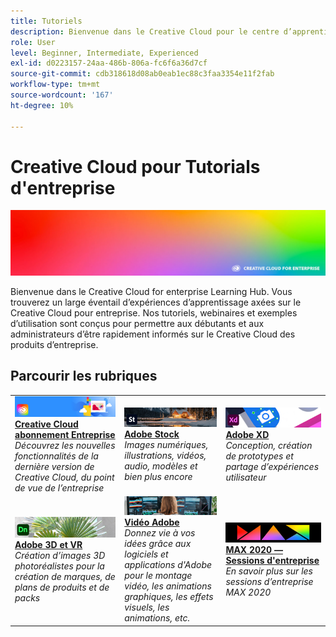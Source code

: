```yaml
---
title: Tutoriels
description: Bienvenue dans le Creative Cloud pour le centre d’apprentissage d’entreprise
role: User
level: Beginner, Intermediate, Experienced
exl-id: d0223157-24aa-486b-806a-fc6f6a36d7cf
source-git-commit: cdb318618d08ab0eab1ec88c3faa3354e11f2fab
workflow-type: tm+mt
source-wordcount: '167'
ht-degree: 10%

---
```


# Creative Cloud pour Tutorials d&#39;entreprise

![Image du héros Creative Cloud](assets/hero_cce.jpg)

Bienvenue dans le Creative Cloud for enterprise Learning Hub. Vous trouverez un large éventail d’expériences d’apprentissage axées sur le Creative Cloud pour entreprise. Nos tutoriels, webinaires et exemples d’utilisation sont conçus pour permettre aux débutants et aux administrateurs d’être rapidement informés sur le Creative Cloud des produits d’entreprise.

## Parcourir les rubriques

<table style="table-layout:fixed">
<tr>
  <td>
    <a href="cce/overview-cce.md">
      <img alt="Creative Cloud abonnement Entreprise" src="assets/CCEbanner.png" />
    </a>
    <div>
   <a href="cce/overview-cce.md"><strong>Creative Cloud abonnement Entreprise</strong></a>
    </div>
    <em>Découvrez les nouvelles fonctionnalités de la dernière version de Creative Cloud, du point de vue de l’entreprise</em>
    <br>
  </td>
  <td>
    <a href="stock/overview-stock.md">
      <img alt="Adobe Stock" src="assets/Stock.jpg" />
    </a>
    <div>
   <a href="stock/overview-stock.md"><strong>Adobe Stock</strong></a>
    </div>
    <em>Images numériques, illustrations, vidéos, audio, modèles et bien plus encore</em>
    <br>
  </td>
  <td>
    <a href="xd/overview-xd.md">
      <img alt="Adobe XD" src="assets/XD.jpg" />
    </a>
    <div>
   <a href="xd/overview-xd.md"><strong>Adobe XD</strong></a>
    </div>
    <em>Conception, création de prototypes et partage d’expériences utilisateur</em>
    <br>
  </td>
</tr>
<tr>
  <td>
   <a href="3di/overview-3di.md">
      <img alt="Adobe 3D et VR" src="assets/Dimenio.jpg" />
    </a>
    <div>
   <a href="3di/overview-3di.md"><strong>Adobe 3D et VR</strong></a>
    </div>
    <em>Création d’images 3D photoréalistes pour la création de marques, de plans de produits et de packs</em>
    <br>
  </td>
  <td>
  <a href="dva/overview-dva.md">
      <img alt="Vidéo Adobe" src="assets/CCEbanner-DVA.png" />
    </a>
    <div>
   <a href="dva/overview-dva.md"><strong>Vidéo Adobe</strong></a>
    </div>
    <em>Donnez vie à vos idées grâce aux logiciels et applications d'Adobe pour le montage vidéo, les animations graphiques, les effets visuels, les animations, etc.</em>
    <br>
  </td>
  <td>
    <a href="max2020/overview-max.md">
      <img alt="MAX 2020 — Sessions d'entreprise" src="assets/MAX.jpg" />
    </a>
    <div>
   <a href="max2020/overview-max.md"><strong>MAX 2020 — Sessions d'entreprise</strong></a>
    </div>
    <em>En savoir plus sur les sessions d’entreprise MAX 2020</em>
    <br>
  </td>
</tr>
</table>
